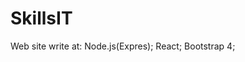 # SkillsIT

  Web site write at:
                    Node.js(Expres);
                    React;
                    Bootstrap 4;
                    
